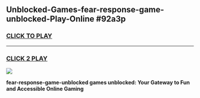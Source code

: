 
## Unblocked-Games-fear-response-game-unblocked-Play-Online #92a3p
<h3>
<a href="https://news.freeplayer.one?title=fear-response-game-unblocked&ref=3">CLICK TO PLAY</a></h3>
<hr>

<h3>
<a href="https://news.freeplayer.one?title=fear-response-game-unblocked&ref=3">CLICK 2 PLAY</a>
  
</h3>

<a href="https://news.freeplayer.one?title=fear-response-game-unblocked&ref=3"><img src="https://clearcache.store/games.png"></a>


**fear-response-game-unblocked games unblocked: Your Gateway to Fun and Accessible Online Gaming**
